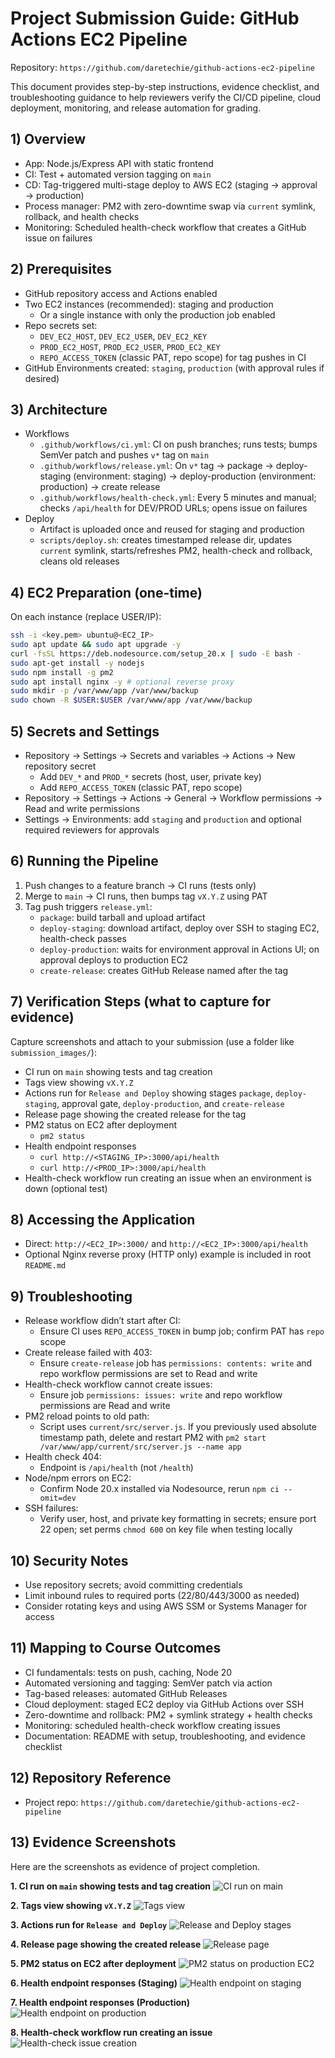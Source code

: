 # Project Submission Guide: GitHub Actions EC2 Pipeline

Repository: `https://github.com/daretechie/github-actions-ec2-pipeline`

This document provides step-by-step instructions, evidence checklist, and troubleshooting guidance to help reviewers verify the CI/CD pipeline, cloud deployment, monitoring, and release automation for grading.

## 1) Overview

- App: Node.js/Express API with static frontend
- CI: Test + automated version tagging on `main`
- CD: Tag-triggered multi-stage deploy to AWS EC2 (staging → approval → production)
- Process manager: PM2 with zero-downtime swap via `current` symlink, rollback, and health checks
- Monitoring: Scheduled health-check workflow that creates a GitHub issue on failures

## 2) Prerequisites

- GitHub repository access and Actions enabled
- Two EC2 instances (recommended): staging and production
  - Or a single instance with only the production job enabled
- Repo secrets set:
  - `DEV_EC2_HOST`, `DEV_EC2_USER`, `DEV_EC2_KEY`
  - `PROD_EC2_HOST`, `PROD_EC2_USER`, `PROD_EC2_KEY`
  - `REPO_ACCESS_TOKEN` (classic PAT, repo scope) for tag pushes in CI
- GitHub Environments created: `staging`, `production` (with approval rules if desired)

## 3) Architecture

- Workflows
  - `.github/workflows/ci.yml`: CI on push branches; runs tests; bumps SemVer patch and pushes `v*` tag on `main`
  - `.github/workflows/release.yml`: On `v*` tag → package → deploy-staging (environment: staging) → deploy-production (environment: production) → create release
  - `.github/workflows/health-check.yml`: Every 5 minutes and manual; checks `/api/health` for DEV/PROD URLs; opens issue on failures
- Deploy
  - Artifact is uploaded once and reused for staging and production
  - `scripts/deploy.sh`: creates timestamped release dir, updates `current` symlink, starts/refreshes PM2, health-check and rollback, cleans old releases

## 4) EC2 Preparation (one-time)

On each instance (replace USER/IP):

```bash
ssh -i <key.pem> ubuntu@<EC2_IP>
sudo apt update && sudo apt upgrade -y
curl -fsSL https://deb.nodesource.com/setup_20.x | sudo -E bash -
sudo apt-get install -y nodejs
sudo npm install -g pm2
sudo apt install nginx -y # optional reverse proxy
sudo mkdir -p /var/www/app /var/www/backup
sudo chown -R $USER:$USER /var/www/app /var/www/backup
```

## 5) Secrets and Settings

- Repository → Settings → Secrets and variables → Actions → New repository secret
  - Add `DEV_*` and `PROD_*` secrets (host, user, private key)
  - Add `REPO_ACCESS_TOKEN` (classic PAT, repo scope)
- Repository → Settings → Actions → General → Workflow permissions → Read and write permissions
- Settings → Environments: add `staging` and `production` and optional required reviewers for approvals

## 6) Running the Pipeline

1. Push changes to a feature branch → CI runs (tests only)
2. Merge to `main` → CI runs, then bumps tag `vX.Y.Z` using PAT
3. Tag push triggers `release.yml`:
   - `package`: build tarball and upload artifact
   - `deploy-staging`: download artifact, deploy over SSH to staging EC2, health-check passes
   - `deploy-production`: waits for environment approval in Actions UI; on approval deploys to production EC2
   - `create-release`: creates GitHub Release named after the tag

## 7) Verification Steps (what to capture for evidence)

Capture screenshots and attach to your submission (use a folder like `submission_images/`):

- CI run on `main` showing tests and tag creation
- Tags view showing `vX.Y.Z`
- Actions run for `Release and Deploy` showing stages `package`, `deploy-staging`, approval gate, `deploy-production`, and `create-release`
- Release page showing the created release for the tag
- PM2 status on EC2 after deployment
  - `pm2 status`
- Health endpoint responses
  - `curl http://<STAGING_IP>:3000/api/health`
  - `curl http://<PROD_IP>:3000/api/health`
- Health-check workflow run creating an issue when an environment is down (optional test)

## 8) Accessing the Application

- Direct: `http://<EC2_IP>:3000/` and `http://<EC2_IP>:3000/api/health`
- Optional Nginx reverse proxy (HTTP only) example is included in root `README.md`

## 9) Troubleshooting

- Release workflow didn’t start after CI:
  - Ensure CI uses `REPO_ACCESS_TOKEN` in bump job; confirm PAT has `repo` scope
- Create release failed with 403:
  - Ensure `create-release` job has `permissions: contents: write` and repo workflow permissions are set to Read and write
- Health-check workflow cannot create issues:
  - Ensure job `permissions: issues: write` and repo workflow permissions are Read and write
- PM2 reload points to old path:
  - Script uses `current/src/server.js`. If you previously used absolute timestamp path, delete and restart PM2 with `pm2 start /var/www/app/current/src/server.js --name app`
- Health check 404:
  - Endpoint is `/api/health` (not `/health`)
- Node/npm errors on EC2:
  - Confirm Node 20.x installed via Nodesource, rerun `npm ci --omit=dev`
- SSH failures:
  - Verify user, host, and private key formatting in secrets; ensure port 22 open; set perms `chmod 600` on key file when testing locally

## 10) Security Notes

- Use repository secrets; avoid committing credentials
- Limit inbound rules to required ports (22/80/443/3000 as needed)
- Consider rotating keys and using AWS SSM or Systems Manager for access

## 11) Mapping to Course Outcomes

- CI fundamentals: tests on push, caching, Node 20
- Automated versioning and tagging: SemVer patch via action
- Tag-based releases: automated GitHub Releases
- Cloud deployment: staged EC2 deploy via GitHub Actions over SSH
- Zero-downtime and rollback: PM2 + symlink strategy + health checks
- Monitoring: scheduled health-check workflow creating issues
- Documentation: README with setup, troubleshooting, and evidence checklist

## 12) Repository Reference

- Project repo: `https://github.com/daretechie/github-actions-ec2-pipeline`

## 13) Evidence Screenshots

Here are the screenshots as evidence of project completion.

**1. CI run on `main` showing tests and tag creation**
![CI run on main](submission_images/ci-main-success.png)

**2. Tags view showing `vX.Y.Z`**
![Tags view](submission_images/tag-created.png)

**3. Actions run for `Release and Deploy`**
![Release and Deploy stages](submission_images/release-workflow-stages.png)

**4. Release page showing the created release**
![Release page](submission_images/release-page.png)

**5. PM2 status on EC2 after deployment**
![PM2 status on production EC2](submission_images/pm2-status-prod.png)

**6. Health endpoint responses (Staging)**
![Health endpoint on staging](submission_images/health-staging.png)

**7. Health endpoint responses (Production)**
![Health endpoint on production](submission_images/health-prod.png)

**8. Health-check workflow run creating an issue**
![Health-check issue creation](submission_images/health-check-issue.png)
